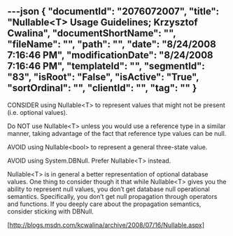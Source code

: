 ---json
{
  "documentId": "2076072007",
  "title": "Nullable&lt;T&gt; Usage Guidelines; Krzysztof Cwalina",
  "documentShortName": "",
  "fileName": "",
  "path": "",
  "date": "8/24/2008 7:16:46 PM",
  "modificationDate": "8/24/2008 7:16:46 PM",
  "templateId": "",
  "segmentId": "83",
  "isRoot": "False",
  "isActive": "True",
  "sortOrdinal": "",
  "clientId": "",
  "tag": ""
}
---

CONSIDER using Nullable&lt;T&gt; to represent values that might not be present (i.e. optional values).

Do NOT use Nullable&lt;T&gt; unless you would use a reference type in a similar manner, taking advantage of the fact that reference type values can be null.

AVOID using Nullable&lt;bool&gt; to represent a general three-state value.

AVOID using System.DBNull. Prefer Nullable&lt;T&gt; instead.

Nullable&lt;T&gt; is in general a better representation of optional database values. One thing to consider though it that while Nullable&lt;T&gt; gives you the ability to represent null values, you don’t get database null operational semantics. Specifically, you don’t get null propagation through operators and functions. If you deeply care about the propagation semantics, consider sticking with DBNull.

[http://blogs.msdn.com/kcwalina/archive/2008/07/16/Nullable.aspx]
